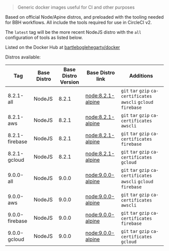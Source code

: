 > Generic docker images useful for CI and other purposes

Based on official Node/Apine distros, and preloaded with the tooling needed for BBH workflows. All include the tools required for use in CircleCI v2.

The `latest` tag will be the more recent NodeJS distro with the `all` configuration of tools as listed below.

Listed on the Docker Hub at [bartleboglehegarty/docker](https://hub.docker.com/r/bartleboglehegarty/docker/)

Distros available:

| Tag | Base Distro | Base Distro Version | Base Distro link | Additions |
| --- | --- | --- | --- | --- |
| 8.2.1-all | NodeJS | 8.2.1 | [node:8.2.1-alpine](https://hub.docker.com/_/node/) | `git` `tar` `gzip` `ca-certificates` `awscli` `gcloud` `firebase` |
| 8.2.1-aws | NodeJS | 8.2.1 | [node:8.2.1-alpine](https://hub.docker.com/_/node/) | `git` `tar` `gzip` `ca-certificates` `awscli` |
| 8.2.1-firebase | NodeJS | 8.2.1 | [node:8.2.1-alpine](https://hub.docker.com/_/node/) | `git` `tar` `gzip` `ca-certificates` `firebase` |
| 8.2.1-gcloud | NodeJS | 8.2.1 | [node:8.2.1-alpine](https://hub.docker.com/_/node/) | `git` `tar` `gzip` `ca-certificates` `gcloud` |
| 9.0.0-all | NodeJS | 9.0.0 | [node:9.0.0-alpine](https://hub.docker.com/_/node/) | `git` `tar` `gzip` `ca-certificates` `awscli` `gcloud` `firebase` |
| 9.0.0-aws | NodeJS | 9.0.0 | [node:9.0.0-alpine](https://hub.docker.com/_/node/) | `git` `tar` `gzip` `ca-certificates` `awscli` |
| 9.0.0-firebase | NodeJS | 9.0.0 | [node:9.0.0-alpine](https://hub.docker.com/_/node/) | `git` `tar` `gzip` `ca-certificates` `firebase` |
| 9.0.0-gcloud | NodeJS | 9.0.0 | [node:9.0.0-alpine](https://hub.docker.com/_/node/) | `git` `tar` `gzip` `ca-certificates` `gcloud` |
